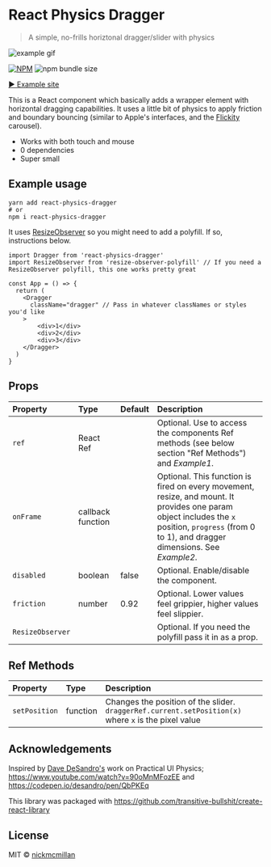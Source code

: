 # React Physics Dragger
> A simple, no-frills horiztonal dragger/slider with physics


![example gif](https://raw.githubusercontent.com/nickmcmillan/react-physics-dragger/master/example.gif)

[![NPM](https://img.shields.io/npm/v/react-physics-dragger.svg?style=flat-square)](https://www.npmjs.com/package/react-physics-dragger)
![npm bundle size](https://img.shields.io/bundlephobia/min/react-physics-dragger.svg?style=flat-square)

[▶ Example site](https://react-physics-dragger-demo.netlify.com/)

This is a React component which basically adds a wrapper element with horizontal dragging capabilities. It uses a little bit of physics to apply friction and boundary bouncing (similar to Apple's interfaces, and the [Flickity](https://flickity.metafizzy.co/) carousel).

* Works with both touch and mouse
* 0 dependencies
* Super small


## Example usage

```
yarn add react-physics-dragger
# or
npm i react-physics-dragger
```

It uses [ResizeObserver](https://caniuse.com/#search=resizeobserver) so you might need to add a polyfill. If so, instructions below.

```
import Dragger from 'react-physics-dragger'
import ResizeObserver from 'resize-observer-polyfill' // If you need a ResizeObserver polyfill, this one works pretty great

const App = () => {
  return (
    <Dragger
      className="dragger" // Pass in whatever classNames or styles you'd like
    >
        <div>1</div>
        <div>2</div>
        <div>3</div>
    </Dragger>
  )
}
```

## Props
| Property         | Type              | Default | Description                                                                                                                                                                                      |
| :--------------- | :---------------- | :------ | :----------------------------------------------------------------------------------------------------------------------------------------------------------------------------------------------- |
| `ref`            | React Ref         |         | Optional. Use to access the components Ref methods (see below section "Ref Methods") and _Example1_.                                                                                             |
| `onFrame`        | callback function |         | Optional. This function is fired on every movement, resize, and mount. It provides one param object includes the `x` position, `progress` (from 0 to 1), and dragger dimensions. See _Example2_. |
| `disabled`       | boolean           | false   | Optional. Enable/disable the component.                                                                                                                                                          |
| `friction`       | number            | 0.92    | Optional. Lower values feel grippier, higher values feel slippier.                                                                                                                               |
| `ResizeObserver` |                   |         | Optional. If you need the polyfill pass it in as a prop.                                                                                                                                         |


## Ref Methods
| Property      | Type     | Description                                                                                          |
| :------------ | :------- | :--------------------------------------------------------------------------------------------------- |
| `setPosition` | function | Changes the position of the slider. `draggerRef.current.setPosition(x)` where `x` is the pixel value |

## Acknowledgements
Inspired by [Dave DeSandro's](https://twitter.com/desandro) work on Practical UI Physics; 
https://www.youtube.com/watch?v=90oMnMFozEE and https://codepen.io/desandro/pen/QbPKEq

This library was packaged with https://github.com/transitive-bullshit/create-react-library

## License

MIT © [nickmcmillan](https://github.com/nickmcmillan)
